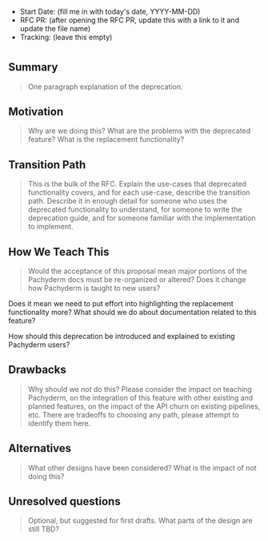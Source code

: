 - Start Date: (fill me in with today's date, YYYY-MM-DD)
- RFC PR: (after opening the RFC PR, update this with a link to it and update the file name)
- Tracking: (leave this empty)

# <RFC title>

## Summary

> One paragraph explanation of the deprecation.

## Motivation

> Why are we doing this? What are the problems with the deprecated feature?
What is the replacement functionality?

## Transition Path

> This is the bulk of the RFC. Explain the use-cases that deprecated functionality
covers, and for each use-case, describe the transition path.
Describe it in enough detail for someone who uses the deprecated functionality
to understand, for someone to write the deprecation guide, and for someone
familiar with the implementation to implement.

## How We Teach This

> Would the acceptance of this proposal mean major portions of the Pachyderm
docs must be re-organized or altered? Does it change how Pachyderm is taught
to new users?

Does it mean we need to put effort into highlighting the replacement
functionality more? What should we do about documentation related to this feature?

How should this deprecation be introduced and explained to existing Pachyderm
users?

## Drawbacks

> Why should we *not* do this? Please consider the impact on teaching Pachyderm,
on the integration of this feature with other existing and planned features,
on the impact of the API churn on existing pipelines, etc.
There are tradeoffs to choosing any path, please attempt to identify them here.

## Alternatives

> What other designs have been considered? What is the impact of not doing this?

## Unresolved questions

> Optional, but suggested for first drafts. What parts of the design are still
TBD?
